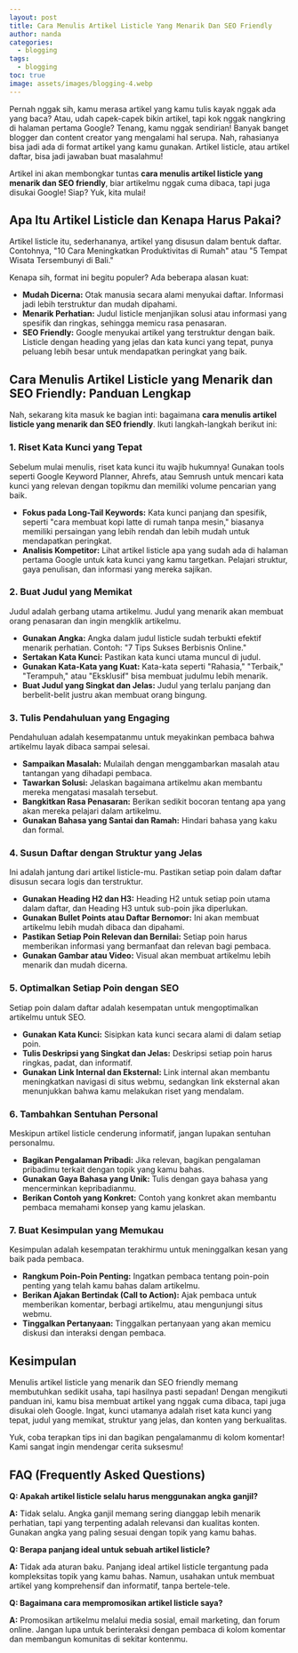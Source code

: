 ```yaml
---
layout: post
title: Cara Menulis Artikel Listicle Yang Menarik Dan SEO Friendly
author: nanda
categories:
  - blogging
tags:
  - blogging
toc: true
image: assets/images/blogging-4.webp
---
```



Pernah nggak sih, kamu merasa artikel yang kamu tulis kayak nggak ada yang baca? Atau, udah capek-capek bikin artikel, tapi kok nggak nangkring di halaman pertama Google? Tenang, kamu nggak sendirian! Banyak banget blogger dan content creator yang mengalami hal serupa. Nah, rahasianya bisa jadi ada di format artikel yang kamu gunakan. Artikel listicle, atau artikel daftar, bisa jadi jawaban buat masalahmu!

Artikel ini akan membongkar tuntas **cara menulis artikel listicle yang menarik dan SEO friendly**, biar artikelmu nggak cuma dibaca, tapi juga disukai Google! Siap? Yuk, kita mulai!

## Apa Itu Artikel Listicle dan Kenapa Harus Pakai?

Artikel listicle itu, sederhananya, artikel yang disusun dalam bentuk daftar. Contohnya, "10 Cara Meningkatkan Produktivitas di Rumah" atau "5 Tempat Wisata Tersembunyi di Bali."

Kenapa sih, format ini begitu populer? Ada beberapa alasan kuat:

- **Mudah Dicerna:** Otak manusia secara alami menyukai daftar. Informasi jadi lebih terstruktur dan mudah dipahami.
- **Menarik Perhatian:** Judul listicle menjanjikan solusi atau informasi yang spesifik dan ringkas, sehingga memicu rasa penasaran.
- **SEO Friendly:** Google menyukai artikel yang terstruktur dengan baik. Listicle dengan heading yang jelas dan kata kunci yang tepat, punya peluang lebih besar untuk mendapatkan peringkat yang baik.

## Cara Menulis Artikel Listicle yang Menarik dan SEO Friendly: Panduan Lengkap

Nah, sekarang kita masuk ke bagian inti: bagaimana **cara menulis artikel listicle yang menarik dan SEO friendly**. Ikuti langkah-langkah berikut ini:

### 1\. Riset Kata Kunci yang Tepat

Sebelum mulai menulis, riset kata kunci itu wajib hukumnya! Gunakan tools seperti Google Keyword Planner, Ahrefs, atau Semrush untuk mencari kata kunci yang relevan dengan topikmu dan memiliki volume pencarian yang baik.

- **Fokus pada Long-Tail Keywords:** Kata kunci panjang dan spesifik, seperti "cara membuat kopi latte di rumah tanpa mesin," biasanya memiliki persaingan yang lebih rendah dan lebih mudah untuk mendapatkan peringkat.
- **Analisis Kompetitor:** Lihat artikel listicle apa yang sudah ada di halaman pertama Google untuk kata kunci yang kamu targetkan. Pelajari struktur, gaya penulisan, dan informasi yang mereka sajikan.

### 2\. Buat Judul yang Memikat

Judul adalah gerbang utama artikelmu. Judul yang menarik akan membuat orang penasaran dan ingin mengklik artikelmu.

- **Gunakan Angka:** Angka dalam judul listicle sudah terbukti efektif menarik perhatian. Contoh: "7 Tips Sukses Berbisnis Online."
- **Sertakan Kata Kunci:** Pastikan kata kunci utama muncul di judul.
- **Gunakan Kata-Kata yang Kuat:** Kata-kata seperti "Rahasia," "Terbaik," "Terampuh," atau "Eksklusif" bisa membuat judulmu lebih menarik.
- **Buat Judul yang Singkat dan Jelas:** Judul yang terlalu panjang dan berbelit-belit justru akan membuat orang bingung.

### 3\. Tulis Pendahuluan yang Engaging

Pendahuluan adalah kesempatanmu untuk meyakinkan pembaca bahwa artikelmu layak dibaca sampai selesai.

- **Sampaikan Masalah:** Mulailah dengan menggambarkan masalah atau tantangan yang dihadapi pembaca.
- **Tawarkan Solusi:** Jelaskan bagaimana artikelmu akan membantu mereka mengatasi masalah tersebut.
- **Bangkitkan Rasa Penasaran:** Berikan sedikit bocoran tentang apa yang akan mereka pelajari dalam artikelmu.
- **Gunakan Bahasa yang Santai dan Ramah:** Hindari bahasa yang kaku dan formal.

### 4\. Susun Daftar dengan Struktur yang Jelas

Ini adalah jantung dari artikel listicle-mu. Pastikan setiap poin dalam daftar disusun secara logis dan terstruktur.

- **Gunakan Heading H2 dan H3:** Heading H2 untuk setiap poin utama dalam daftar, dan Heading H3 untuk sub-poin jika diperlukan.
- **Gunakan Bullet Points atau Daftar Bernomor:** Ini akan membuat artikelmu lebih mudah dibaca dan dipahami.
- **Pastikan Setiap Poin Relevan dan Bernilai:** Setiap poin harus memberikan informasi yang bermanfaat dan relevan bagi pembaca.
- **Gunakan Gambar atau Video:** Visual akan membuat artikelmu lebih menarik dan mudah dicerna.

### 5\. Optimalkan Setiap Poin dengan SEO

Setiap poin dalam daftar adalah kesempatan untuk mengoptimalkan artikelmu untuk SEO.

- **Gunakan Kata Kunci:** Sisipkan kata kunci secara alami di dalam setiap poin.
- **Tulis Deskripsi yang Singkat dan Jelas:** Deskripsi setiap poin harus ringkas, padat, dan informatif.
- **Gunakan Link Internal dan Eksternal:** Link internal akan membantu meningkatkan navigasi di situs webmu, sedangkan link eksternal akan menunjukkan bahwa kamu melakukan riset yang mendalam.

### 6\. Tambahkan Sentuhan Personal

Meskipun artikel listicle cenderung informatif, jangan lupakan sentuhan personalmu.

- **Bagikan Pengalaman Pribadi:** Jika relevan, bagikan pengalaman pribadimu terkait dengan topik yang kamu bahas.
- **Gunakan Gaya Bahasa yang Unik:** Tulis dengan gaya bahasa yang mencerminkan kepribadianmu.
- **Berikan Contoh yang Konkret:** Contoh yang konkret akan membantu pembaca memahami konsep yang kamu jelaskan.

### 7\. Buat Kesimpulan yang Memukau

Kesimpulan adalah kesempatan terakhirmu untuk meninggalkan kesan yang baik pada pembaca.

- **Rangkum Poin-Poin Penting:** Ingatkan pembaca tentang poin-poin penting yang telah kamu bahas dalam artikelmu.
- **Berikan Ajakan Bertindak (Call to Action):** Ajak pembaca untuk memberikan komentar, berbagi artikelmu, atau mengunjungi situs webmu.
- **Tinggalkan Pertanyaan:** Tinggalkan pertanyaan yang akan memicu diskusi dan interaksi dengan pembaca.

## Kesimpulan

Menulis artikel listicle yang menarik dan SEO friendly memang membutuhkan sedikit usaha, tapi hasilnya pasti sepadan! Dengan mengikuti panduan ini, kamu bisa membuat artikel yang nggak cuma dibaca, tapi juga disukai oleh Google. Ingat, kunci utamanya adalah riset kata kunci yang tepat, judul yang memikat, struktur yang jelas, dan konten yang berkualitas.

Yuk, coba terapkan tips ini dan bagikan pengalamanmu di kolom komentar! Kami sangat ingin mendengar cerita suksesmu!

## FAQ (Frequently Asked Questions)

**Q: Apakah artikel listicle selalu harus menggunakan angka ganjil?**

**A:** Tidak selalu. Angka ganjil memang sering dianggap lebih menarik perhatian, tapi yang terpenting adalah relevansi dan kualitas konten. Gunakan angka yang paling sesuai dengan topik yang kamu bahas.

**Q: Berapa panjang ideal untuk sebuah artikel listicle?**

**A:** Tidak ada aturan baku. Panjang ideal artikel listicle tergantung pada kompleksitas topik yang kamu bahas. Namun, usahakan untuk membuat artikel yang komprehensif dan informatif, tanpa bertele-tele.

**Q: Bagaimana cara mempromosikan artikel listicle saya?**

**A:** Promosikan artikelmu melalui media sosial, email marketing, dan forum online. Jangan lupa untuk berinteraksi dengan pembaca di kolom komentar dan membangun komunitas di sekitar kontenmu.
